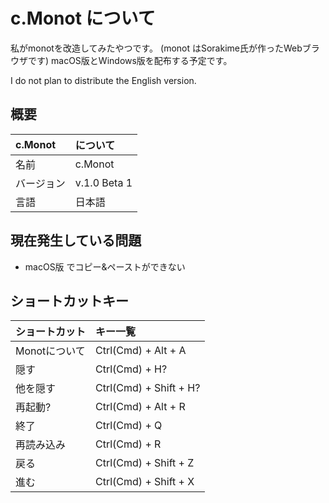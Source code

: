 # c.Monot について
私がmonotを改造してみたやつです。
(monot はSorakime氏が作ったWebブラウザです)
macOS版とWindows版を配布する予定です。

I do not plan to distribute the English version.

## 概要
|c.Monot|について|
|:--|:--|
|名前|c.Monot|
|バージョン|v.1.0 Beta 1|
|言語|日本語|

## 現在発生している問題
- macOS版 でコピー&ペーストができない

## ショートカットキー
|ショートカット|キー一覧|
|:--|:--|
|Monotについて|Ctrl(Cmd) + Alt + A|
|隠す|Ctrl(Cmd) + H?|
|他を隠す|Ctrl(Cmd) + Shift + H?|
|再起動?|Ctrl(Cmd) + Alt + R|
|終了|Ctrl(Cmd) + Q|
|再読み込み|Ctrl(Cmd) + R|
|戻る|Ctrl(Cmd) + Shift + Z|
|進む|Ctrl(Cmd) + Shift + X|
